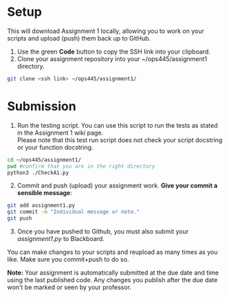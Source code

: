 # Setup

This will download Assignment 1 locally, allowing you to work on your scripts and upload (push) them back up to GitHub.

1. Use the green **Code** button to copy the SSH link into your clipboard.
1. Clone your assignment repository into your ~/ops445/assignment1 directory.

```bash
git clone <ssh link> ~/ops445/assignment1/
```

# Submission

1. Run the testing script. You can use this script to run the tests as stated in the Assignment 1 wiki page.  
Please note that this test run script does not check your script docstring or your function docstring.  

```bash
cd ~/ops445/assignment1/
pwd #confirm that you are in the right directory
python3 ./CheckA1.py
```

2. Commit and push (upload) your assignment work. **Give your commit a sensible message**:

```bash
git add assignment1.py
git commit -m "Individual message or note."
git push
```

3. Once you have pushed to Github, you must also submit your *assignment1.py* to Blackboard. 

You can make changes to your scripts and reupload as many times as you like. Make sure you commit+push to do so.

**Note:** Your assignment is automatically submitted at the due date and time using the last published code. Any changes you publish after the due date won't be marked or seen by your professor.